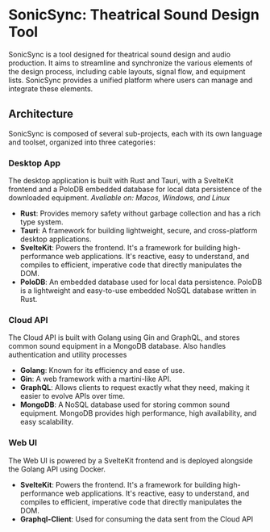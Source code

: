 # SonicSync: Theatrical Sound Design Tool

SonicSync is a tool designed for theatrical sound design and audio production. It aims to streamline and synchronize the various elements of the design process, including cable layouts, signal flow, and equipment lists. SonicSync provides a unified platform where users can manage and integrate these elements.

## Architecture

SonicSync is composed of several sub-projects, each with its own language and toolset, organized into three categories:

### Desktop App

The desktop application is built with Rust and Tauri, with a SvelteKit frontend and a PoloDB embedded database for local data persistence of the downloaded equipment. 
*Avaliable on: Macos, Windows, and Linux*

- **Rust**: Provides memory safety without garbage collection and has a rich type system.
- **Tauri**: A framework for building lightweight, secure, and cross-platform desktop applications.
- **SvelteKit**: Powers the frontend. It's a framework for building high-performance web applications. It's reactive, easy to understand, and compiles to efficient, imperative code that directly manipulates the DOM.
- **PoloDB**: An embedded database used for local data persistence. PoloDB is a lightweight and easy-to-use embedded NoSQL database written in Rust.

### Cloud API

The Cloud API is built with Golang using Gin and GraphQL, and stores common sound equipment in a MongoDB database. Also handles authentication and utility processes

- **Golang**: Known for its efficiency and ease of use.
- **Gin**: A web framework with a martini-like API.
- **GraphQL**: Allows clients to request exactly what they need, making it easier to evolve APIs over time.
- **MongoDB**: A NoSQL database used for storing common sound equipment. MongoDB provides high performance, high availability, and easy scalability.

### Web UI

The Web UI is powered by a SvelteKit frontend and is deployed alongside the Golang API using Docker.

- **SvelteKit**: Powers the frontend. It's a framework for building high-performance web applications. It's reactive, easy to understand, and compiles to efficient, imperative code that directly manipulates the DOM.
- **Graphql-Client**: Used for consuming the data sent from the Cloud API

<!-- ## Getting Started -->
<!---->
<!-- // Instructions on how to install and run the project -->
<!---->
<!-- ## Contributing -->
<!---->
<!-- // Guidelines for contributing to the project -->
<!---->
<!-- ## License -->
<!---->
<!-- // Information about the project's license -->
